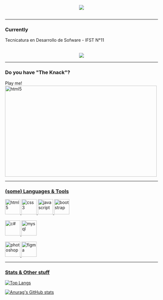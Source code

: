 

<div id="header" align="center">
  <img src="https://i.imgur.com/WvzXMwU.jpeg"/>

 <br>
 <br>
  <img src="https://komarev.com/ghpvc/?username=zolemello&style=flat-square&color=blue" alt=""/>

  
</div>







---
### Currently
<div >Tecnicatura en Desarrollo de Sofware - IFST N°11 

<br>
<br>
<br>



<div align="center"><img src="https://i.imgur.com/bJaQvZb.gif"/></div>


---
### Do you have "The Knack"?

Play me!
<br>
<a href="https://www.youtube.com/watch?v=g8vHhgh6oM0&ab_channel=DIEHARDave"><img src="https://i.imgur.com/GPnIu2F.jpeg" title="html" alt="html5" width="500" height="300"/>




---

### (some) Languages & Tools
<div>
  
  <img src="https://cdn.jsdelivr.net/gh/devicons/devicon@latest/icons/html5/html5-original-wordmark.svg" title="html" alt="html5" width="50" height="50"/>

  
 <img src="https://cdn.jsdelivr.net/gh/devicons/devicon@latest/icons/css3/css3-original-wordmark.svg" title="css" alt="css 3" width="50" height="50" />

 
<img src="https://cdn.jsdelivr.net/gh/devicons/devicon@latest/icons/javascript/javascript-original.svg" title="js" alt="javascript" width="50" height="50" />


<img src="https://cdn.jsdelivr.net/gh/devicons/devicon@latest/icons/bootstrap/bootstrap-original-wordmark.svg" title="bootstrap" alt="bootstrap" width="50" height="50" />
          
          
<br>
<br>
 <img src="https://cdn.jsdelivr.net/gh/devicons/devicon@latest/icons/csharp/csharp-plain.svg" title="c#" alt="c#" width="50" height="50" />
                   

 <img src="https://cdn.jsdelivr.net/gh/devicons/devicon@latest/icons/mysql/mysql-original-wordmark.svg" title="mysql" alt="mysql" width="50" height="50"/>
          
<br>
<br>

<img src="https://cdn.jsdelivr.net/gh/devicons/devicon@latest/icons/photoshop/photoshop-original.svg" title="ps" alt="photoshop" width="50" height="50"/>
          
<img src="https://cdn.jsdelivr.net/gh/devicons/devicon@latest/icons/figma/figma-original.svg" title="figma" alt="figma" width="50" height="50"/>
          

</div>

--- 
### Stats & Other stuff

[![Top Langs](https://github-readme-stats.vercel.app/api/top-langs/?username=zolemello&layout=compact&theme=holi)](https://github.com/anuraghazra/github-readme-stats) 


[![Anurag's GitHub stats](https://github-readme-stats.vercel.app/api?username=zolemello&count_private=true&show_icons=true&theme=holi)](https://github.com/anuraghazra/github-readme-stats)


<!--
**zolemello/zolemello** is a ✨ _special_ ✨ repository because its `README.md` (this file) appears on your GitHub profile.

Here are some ideas to get you started:

- 🔭 I’m currently working on ...
- 🌱 I’m currently learning ...
- 👯 I’m looking to collaborate on ...
- 🤔 I’m looking for help with ...
- 💬 Ask me about ...
- 📫 How to reach me: ...
- 😄 Pronouns: ...
- ⚡ Fun fact: ...
-->
